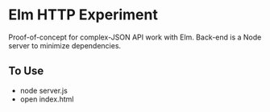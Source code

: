 # Elm HTTP Experiment

Proof-of-concept for complex-JSON API work with Elm. Back-end is a Node server to minimize dependencies.

## To Use

* node server.js
* open index.html
